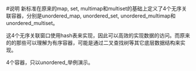 #说明
新标准在原来的map, set, multimap和multiset的基础上定义了4个无序关联容器，分别是unordered\_map, unordered\_set, unordered\_multimap和unordered\_multiset。

这4个无序关联窗口使用hash表来实现，因此可以高效的实现数据的访问。而原来的的那些可以理解为有序容器，可能是通过二叉查找树等其它底层数据结构来实现。

4个容器，只以unordered\_举例演示。

